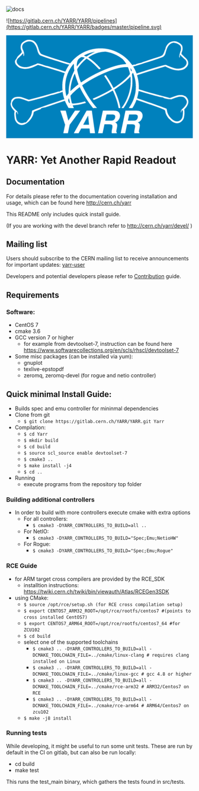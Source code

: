 ![docs](http://readthedocs.org/projects/yarr/badge/?version=latest)

![https://gitlab.cern.ch/YARR/YARR/pipelines](https://gitlab.cern.ch/YARR/YARR/badges/master/pipeline.svg)

![logo](docs/images/logo_blue_inv.png)

# YARR: Yet Another Rapid Readout

## Documentation

For details please refer to the documentation covering installation and usage, which can be found here http://cern.ch/yarr

This README only includes quick install guide.

(If you are working with the devel branch refer to http://cern.ch/yarr/devel/ )

## Mailing list

Users should subscribe to the CERN mailing list to receive announcements for important updates: [yarr-user](https://e-groups.cern.ch/e-groups/EgroupsSubscription.do?egroupName=yarr-users)

Developers and potential developers please refer to [Contribution](CONTRIBUTING.md) guide.

## Requirements

### Software:

- CentOS 7
- cmake 3.6
- GCC version 7 or higher
    - for example from devtoolset-7, instruction can be found here https://www.softwarecollections.org/en/scls/rhscl/devtoolset-7
- Some misc packages (can be installed via yum):
    - gnuplot
    - texlive-epstopdf
    - zeromq, zeromq-devel (for rogue and netio controller)

## Quick minimal Install Guide:

- Builds spec and emu controller for mininmal dependencies
- Clone from git 
	- ``$ git clone https://gitlab.cern.ch/YARR/YARR.git Yarr``
- Compilation:
    - ``$ cd Yarr``
    - ``$ mkdir build``
    - ``$ cd build``
    - ``$ source scl_source enable devtoolset-7``
    - ``$ cmake3 ..``
    - ``$ make install -j4``
    - ``$ cd ..``
- Running
    - execute programs from the repository top folder

### Building additional controllers

- In order to build with more controllers execute cmake with extra options
    - For all controllers: 
        - ``$ cmake3 -DYARR_CONTROLLERS_TO_BUILD=all ..``
    - For NetIO:
        - ``$ cmake3 -DYARR_CONTROLLERS_TO_BUILD="Spec;Emu;NetioHW"``
    - For Rogue:
        - ``$ cmake3 -DYARR_CONTROLLERS_TO_BUILD="Spec;Emu;Rogue"``

### RCE Guide
- for ARM target cross compilers are provided by the RCE_SDK
    - installtion instructions: https://twiki.cern.ch/twiki/bin/viewauth/Atlas/RCEGen3SDK
- using CMake:
    - ``$ source /opt/rce/setup.sh (for RCE cross compilation setup)``
    - ``$ export CENTOS7_ARM32_ROOT=/opt/rce/rootfs/centos7 #(points to cross installed CentOS7)``
    - ``$ export CENTOS7_ARM64_ROOT=/opt/rce/rootfs/centos7_64 #for ZCU102 ``
    - ``$ cd build``
    - select one of the supported toolchains
        - ``$ cmake3 .. -DYARR_CONTROLLERS_TO_BUILD=all -DCMAKE_TOOLCHAIN_FILE=../cmake/linux-clang # requires clang installed on Linux ``
        - ``$ cmake3 .. -DYARR_CONTROLLERS_TO_BUILD=all -DCMAKE_TOOLCHAIN_FILE=../cmake/linux-gcc # gcc 4.8 or higher ``
        - ``$ cmake3 .. -DYARR_CONTROLLERS_TO_BUILD=all -DCMAKE_TOOLCHAIN_FILE=../cmake/rce-arm32 # ARM32/Centos7 on RCE ``
        - ``$ cmake3 .. -DYARR_CONTROLLERS_TO_BUILD=all -DCMAKE_TOOLCHAIN_FILE=../cmake/rce-arm64 # ARM64/Centos7 on zcu102 ``
    - ``$ make -j8 install ``

### Running tests

While developing, it might be useful to run some unit tests. These are run
by default in the CI on gitlab, but can also be run locally:

- cd build
- make test

This runs the test_main binary, which gathers the tests found in src/tests.
